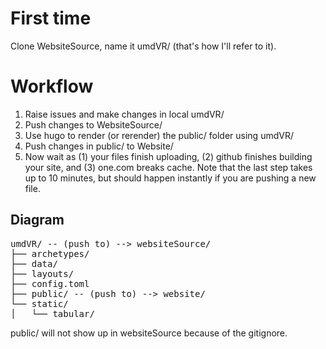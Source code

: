 # First time
Clone WebsiteSource, name it umdVR/ (that's how I'll refer to it).

# Workflow
1. Raise issues and make changes in local umdVR/
2. Push changes to WebsiteSource/
3. Use hugo to render (or rerender) the public/ folder using umdVR/
4. Push changes in public/ to Website/
5. Now wait as (1) your files finish uploading, (2) github finishes building your site, and (3) one.com breaks cache. Note that the last step takes up to 10 minutes, but should happen instantly if you are pushing a new file.

## Diagram

<pre>
umdVR/ -- (push to) --> websiteSource/
├── archetypes/
├── data/
├── layouts/ 
├── config.toml
├── public/ -- (push to) --> website/
└── static/
│   └── tabular/
</pre>
public/ will not show up in websiteSource because of the gitignore.

